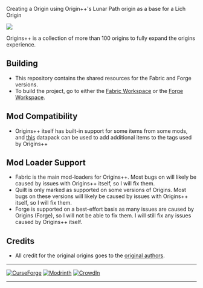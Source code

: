 Creating a Origin using Origin++'s Lunar Path origin as a base for a Lich Origin

<a href="https://www.curseforge.com/minecraft/mc-mods/origins-plus-plus"><img src="https://www.bisecthosting.com/images/CF/Origins_Plus_Plus/BH_NU_HEADER.png"/><a/>
  
Origins++ is a collection of more than 100 origins to fully expand the origins experience.

## Building 
- This repository contains the shared resources for the Fabric and Forge versions.
- To build the project, go to either the [Fabric Workspace](https://github.com/QuantumXenon/origins-plus-plus-fabric) or the [Forge Workspace](https://github.com/QuantumXenon/origins-plus-plus-forge).
  
## Mod Compatibility
- Origins++ itself has built-in support for some items from some mods, and [this](https://github.com/QuantumXenon/origins-plus-plus-modded-support) datapack can be used to add additional items to the tags used by Origins++
  
## Mod Loader Support 
- Fabric is the main mod-loaders for Origins++. Most bugs on will likely be caused by issues with Origins++ itself, so I will fix them.
- Quilt is only marked as supported on some versions of Origins. Most bugs on these versions will likely be caused by issues with Origins++ itself, so I will fix them.
- Forge is supported on a best-effort basis as many issues are caused by Origins (Forge), so I will not be able to fix them. I will still fix any issues caused by Origins++ itself.

## Credits
- All credit for the original origins goes to the [original authors](https://gist.github.com/QuantumXenon/d7ec9ceee0f8897410cff5088307f028).
***
[![CurseForge](https://cdn.jsdelivr.net/npm/@intergrav/devins-badges@3/assets/compact/available/curseforge_46h.png)](https://www.curseforge.com/minecraft/mc-mods/origins-plus-plus)
[![Modrinth](https://cdn.jsdelivr.net/npm/@intergrav/devins-badges@3/assets/compact/available/modrinth_46h.png)](https://modrinth.com/mod/origins-plus-plus)
[![CrowdIn](https://cdn.jsdelivr.net/npm/@intergrav/devins-badges@3/assets/compact/translate/crowdin_46h.png)](https://crowdin.com/project/origins-plus-plus)
***
